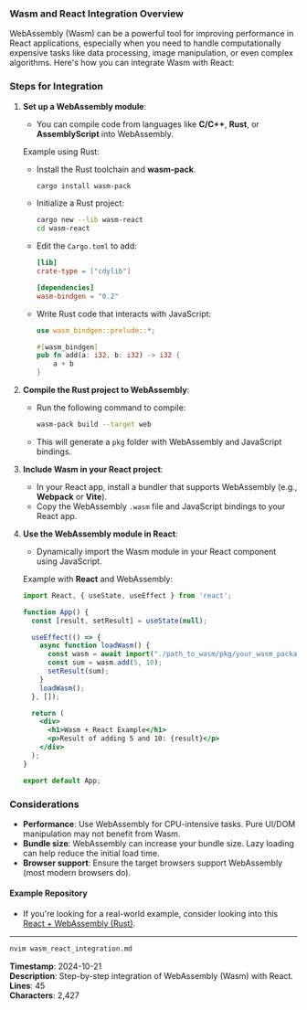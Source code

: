 ### Wasm and React Integration Overview

WebAssembly (Wasm) can be a powerful tool for improving performance in React applications, especially when you need to handle computationally expensive tasks like data processing, image manipulation, or even complex algorithms. Here's how you can integrate Wasm with React:

### Steps for Integration

1. **Set up a WebAssembly module**:
   - You can compile code from languages like **C/C++**, **Rust**, or **AssemblyScript** into WebAssembly.

   Example using Rust:
   - Install the Rust toolchain and **wasm-pack**.
     ```bash
     cargo install wasm-pack
     ```
   - Initialize a Rust project:
     ```bash
     cargo new --lib wasm-react
     cd wasm-react
     ```
   - Edit the `Cargo.toml` to add:
     ```toml
     [lib]
     crate-type = ["cdylib"]

     [dependencies]
     wasm-bindgen = "0.2"
     ```
   - Write Rust code that interacts with JavaScript:
     ```rust
     use wasm_bindgen::prelude::*;

     #[wasm_bindgen]
     pub fn add(a: i32, b: i32) -> i32 {
         a + b
     }
     ```

2. **Compile the Rust project to WebAssembly**:
   - Run the following command to compile:
     ```bash
     wasm-pack build --target web
     ```
   - This will generate a `pkg` folder with WebAssembly and JavaScript bindings.

3. **Include Wasm in your React project**:
   - In your React app, install a bundler that supports WebAssembly (e.g., **Webpack** or **Vite**).
   - Copy the WebAssembly `.wasm` file and JavaScript bindings to your React app.

4. **Use the WebAssembly module in React**:
   - Dynamically import the Wasm module in your React component using JavaScript.
   
   Example with **React** and WebAssembly:
   ```jsx
   import React, { useState, useEffect } from 'react';

   function App() {
     const [result, setResult] = useState(null);

     useEffect(() => {
       async function loadWasm() {
         const wasm = await import("./path_to_wasm/pkg/your_wasm_package");
         const sum = wasm.add(5, 10);
         setResult(sum);
       }
       loadWasm();
     }, []);

     return (
       <div>
         <h1>Wasm + React Example</h1>
         <p>Result of adding 5 and 10: {result}</p>
       </div>
     );
   }

   export default App;
   ```

### Considerations
- **Performance**: Use WebAssembly for CPU-intensive tasks. Pure UI/DOM manipulation may not benefit from Wasm.
- **Bundle size**: WebAssembly can increase your bundle size. Lazy loading can help reduce the initial load time.
- **Browser support**: Ensure the target browsers support WebAssembly (most modern browsers do).

#### Example Repository
- If you're looking for a real-world example, consider looking into this [React + WebAssembly (Rust)](https://github.com/rustwasm/wasm-bindgen/tree/main/examples/without-a-bundler).

---

```bash
nvim wasm_react_integration.md
```

**Timestamp**: 2024-10-21  
**Description**: Step-by-step integration of WebAssembly (Wasm) with React.  
**Lines**: 45  
**Characters**: 2,427
